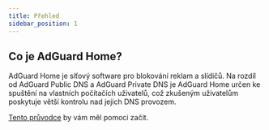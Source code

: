 ```yaml
---
title: Přehled
sidebar_position: 1
---
```


## Co je AdGuard Home?

AdGuard Home je síťový software pro blokování reklam a slídičů. Na rozdíl od AdGuard Public DNS a AdGuard Private DNS je AdGuard Home určen ke spuštění na vlastních počítačích uživatelů, což zkušeným uživatelům poskytuje větší kontrolu nad jejich DNS provozem.

[Tento průvodce](getting-started.md) by vám měl pomoci začít.
